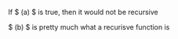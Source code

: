 If $ (a) $ is true, then it would not be recursive

$ (b) $ is pretty much what a recurisve function is
